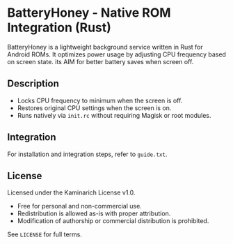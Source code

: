 # BatteryHoney - Native ROM Integration (Rust)

BatteryHoney is a lightweight background service written in Rust for Android ROMs. It optimizes power usage by adjusting CPU frequency based on screen state. its AIM for better battery saves when screen off.

## Description

- Locks CPU frequency to minimum when the screen is off.
- Restores original CPU settings when the screen is on.
- Runs natively via `init.rc` without requiring Magisk or root modules.

## Integration

For installation and integration steps, refer to `guide.txt`.

## License

Licensed under the Kaminarich License v1.0.

- Free for personal and non-commercial use.
- Redistribution is allowed as-is with proper attribution.
- Modification of authorship or commercial distribution is prohibited.

See `LICENSE` for full terms.
